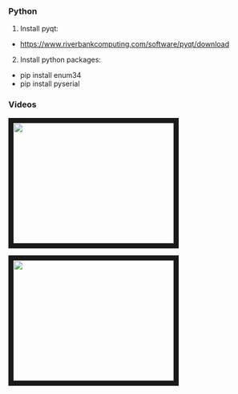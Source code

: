 ### Python

1. Install pyqt:
  * https://www.riverbankcomputing.com/software/pyqt/download

2. Install python packages:
  * pip install enum34
  * pip install pyserial

### Videos

<a href="http://www.youtube.com/watch?feature=player_embedded&v=CsVZl6bo17Y
" target="_blank"><img src="http://img.youtube.com/vi/CsVZl6bo17Y/0.jpg" 
 width="320" height="240" border="10" /></a>
 
 
<a href="http://www.youtube.com/watch?feature=player_embedded&v=qqULx-mhv6U
" target="_blank"><img src="http://img.youtube.com/vi/qqULx-mhv6U/0.jpg" 
 width="320" height="240" border="10" /></a>
